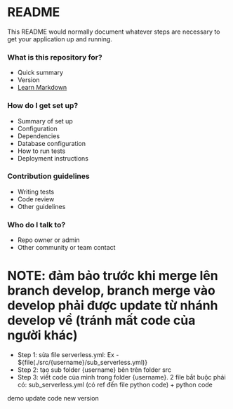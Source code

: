 # README #

This README would normally document whatever steps are necessary to get your application up and running.

### What is this repository for? ###

* Quick summary
* Version
* [Learn Markdown](https://bitbucket.org/tutorials/markdowndemo)

### How do I get set up? ###

* Summary of set up
* Configuration
* Dependencies
* Database configuration
* How to run tests
* Deployment instructions

### Contribution guidelines ###

* Writing tests
* Code review
* Other guidelines

### Who do I talk to? ###

* Repo owner or admin
* Other community or team contact




# NOTE: đảm bảo trước khi merge lên branch develop, branch merge vào develop phải được update từ nhánh develop về (tránh mất code của người khác)
* Step 1: sửa file serverless.yml: Ex - ${file(./src/{username}/sub_serverless.yml)}
* Step 2: tạo sub folder {username} bên trên folder src 
* Step 3: viết code của mình trong folder {username}. 2 file bắt buộc phải có: sub_serverless.yml (có ref đến file python code) + python code

demo update code new version

